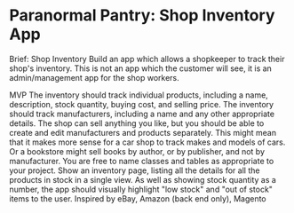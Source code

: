 <h1> Paranormal Pantry: Shop Inventory App</h1>

Brief: Shop Inventory Build an app which allows a shopkeeper to track their shop's inventory. This is not an app which the customer will see, it is an admin/management app for the shop workers.

MVP The inventory should track individual products, including a name, description, stock quantity, buying cost, and selling price. The inventory should track manufacturers, including a name and any other appropriate details. The shop can sell anything you like, but you should be able to create and edit manufacturers and products separately. This might mean that it makes more sense for a car shop to track makes and models of cars. Or a bookstore might sell books by author, or by publisher, and not by manufacturer. You are free to name classes and tables as appropriate to your project. Show an inventory page, listing all the details for all the products in stock in a single view. As well as showing stock quantity as a number, the app should visually highlight "low stock" and "out of stock" items to the user. Inspired by eBay, Amazon (back end only), Magento

